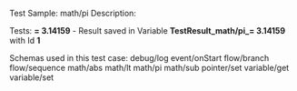 Test Sample: math/pi
Description: 

Tests:
	**= 3.14159** - Result saved in Variable **TestResult_math/pi_= 3.14159** with Id **1**

Schemas used in this test case:
	debug/log
	event/onStart
	flow/branch
	flow/sequence
	math/abs
	math/lt
	math/pi
	math/sub
	pointer/set
	variable/get
	variable/set
